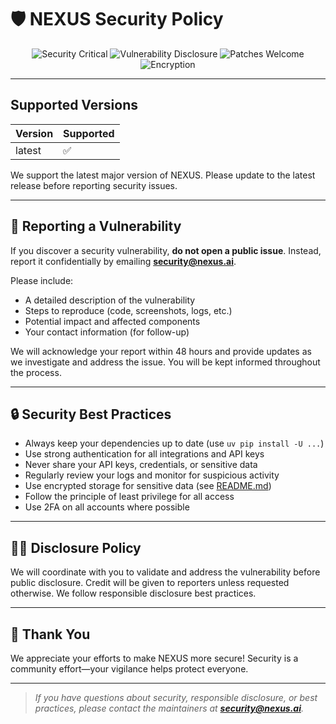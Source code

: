 # 🛡️ NEXUS Security Policy

<p align="center">
  <img src="https://img.shields.io/badge/security-critical-red" alt="Security Critical" />
  <img src="https://img.shields.io/badge/vulnerability-disclosure-yes-blue" alt="Vulnerability Disclosure" />
  <img src="https://img.shields.io/badge/patches-welcome-brightgreen" alt="Patches Welcome" />
  <img src="https://img.shields.io/badge/encryption-recommended-blueviolet" alt="Encryption" />
</p>

---

## Supported Versions

| Version | Supported          |
| ------- | ----------------- |
| latest  | :white_check_mark:|

We support the latest major version of NEXUS. Please update to the latest release before reporting security issues.

---

## 📣 Reporting a Vulnerability

If you discover a security vulnerability, **do not open a public issue**. Instead, report it confidentially by emailing **security@nexus.ai**.

Please include:
- A detailed description of the vulnerability
- Steps to reproduce (code, screenshots, logs, etc.)
- Potential impact and affected components
- Your contact information (for follow-up)

We will acknowledge your report within 48 hours and provide updates as we investigate and address the issue. You will be kept informed throughout the process.

---

## 🔒 Security Best Practices

- Always keep your dependencies up to date (use `uv pip install -U ...`)
- Use strong authentication for all integrations and API keys
- Never share your API keys, credentials, or sensitive data
- Regularly review your logs and monitor for suspicious activity
- Use encrypted storage for sensitive data (see [README.md](../README.md#secure-data-handling))
- Follow the principle of least privilege for all access
- Use 2FA on all accounts where possible

---

## 🕵️‍♂️ Disclosure Policy

We will coordinate with you to validate and address the vulnerability before public disclosure. Credit will be given to reporters unless requested otherwise. We follow responsible disclosure best practices.

---

## 🙏 Thank You

We appreciate your efforts to make NEXUS more secure! Security is a community effort—your vigilance helps protect everyone.

---

> _If you have questions about security, responsible disclosure, or best practices, please contact the maintainers at **security@nexus.ai**._
